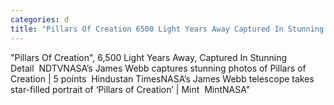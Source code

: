 ```yaml
---
categories: d
title: "Pillars Of Creation 6500 Light Years Away Captured In Stunning Detail  NDTV"
---
```

"Pillars Of Creation", 6,500 Light Years Away, Captured In Stunning Detail&nbsp;&nbsp;NDTVNASA’s James Webb captures stunning photos of Pillars of Creation | 5 points&nbsp;&nbsp;Hindustan TimesNASA’s James Webb telescope takes star-filled portrait of ‘Pillars of Creation’ | Mint&nbsp;&nbsp;MintNASA"